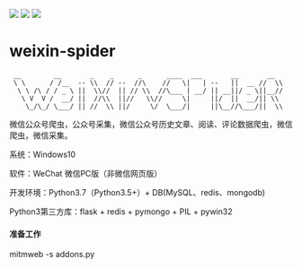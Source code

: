 ![](https://img.shields.io/badge/python3-3.7-green.svg)
![](https://img.shields.io/badge/flask-1.0.2-green.svg)
![](https://img.shields.io/badge/weixin-2.6-green.svg)

# weixin-spider

```
 __        __       _    _      _      ____  ___       __       __  
 \ \      / /__  -- \\  // --  //\    //   \|   | --   ||  __ //  \\
  \ \ /\ / / _ \ ||  \\//  || // \\  //\___ | __/ || __||/ _ \||__//     
   \ V  V /  __/ ||  //\\  ||//   \\//     \|     ||/  ||  __/|| \\
    \_/\_/ \___/ || //  \\ ||/     \/  \___/|     ||\__//\___/||  \\    

```

微信公众号爬虫，公众号采集，微信公众号历史文章、阅读、评论数据爬虫，微信爬虫，微信采集。

系统：Windows10

软件：WeChat 微信PC版（非微信网页版）

开发环境：Python3.7（Python3.5+）+ DB(MySQL、redis、mongodb)

Python3第三方库：flask + redis + pymongo + PIL + pywin32


#### 准备工作

mitmweb -s addons.py

